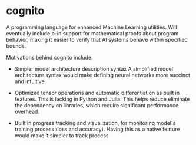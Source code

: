 # cognito
A programming language for enhanced Machine Learning utilities. Will eventually include b-in support for mathematical proofs about program behavior, making it easier to verify that AI systems behave within specified bounds.

Motivations behind cognito include:

- Simpler model architecture description syntax
A simplified model architecture syntax would make defining neural networks more succinct and intuitive 

- Optimized tensor operations and automatic differentiation as built in  features. This is lacking in Python and Julia. This helps reduce eliminate the dependency on libraries, which require significant performance overhead.

- Built in progress tracking and visualization, for monitoring model's training process (loss and accuracy). Having this as a native feature would make it simpler to track process
